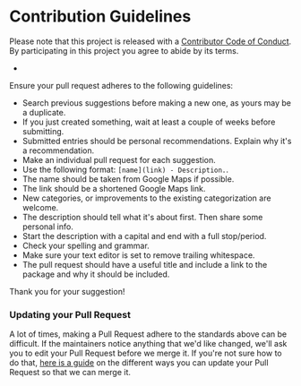 # Contribution Guidelines

Please note that this project is released with a [Contributor Code of Conduct](code-of-conduct.md). By participating in this project you agree to abide by its terms.

-

Ensure your pull request adheres to the following guidelines:

- Search previous suggestions before making a new one, as yours may be a duplicate.
- If you just created something, wait at least a couple of weeks before submitting.
- Submitted entries should be personal recommendations. Explain why it's a recommendation.
- Make an individual pull request for each suggestion.
- Use the following format: `[name](link) - Description.`.
- The name should be taken from Google Maps if possible.
- The link should be a shortened Google Maps link.
- New categories, or improvements to the existing categorization are welcome.
- The description should tell what it's about first. Then share some personal info.
- Start the description with a capital and end with a full stop/period.
- Check your spelling and grammar.
- Make sure your text editor is set to remove trailing whitespace.
- The pull request should have a useful title and include a link to the package and why it should be included.

Thank you for your suggestion!

### Updating your Pull Request

A lot of times, making a Pull Request adhere to the standards above can be difficult. If the maintainers notice anything that we'd like changed, we'll ask you to edit your Pull Request before we merge it. If you're not sure how to do that, [here is a guide](https://github.com/RichardLitt/docs/blob/master/amending-a-commit-guide.md) on the different ways you can update your Pull Request so that we can merge it.
